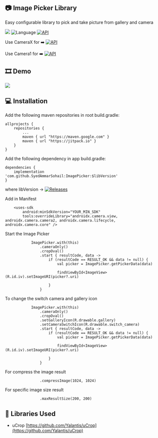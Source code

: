 ## 📷 Image Picker Library

Easy configurable library to pick and take picture from gallery and camera

[![](https://jitpack.io/v/SyedAmmarSohail/ImagePicker.svg)](https://jitpack.io/#SyedAmmarSohail/ImagePicker)
![Language](https://img.shields.io/badge/language-Kotlin-orange.svg)
[![API](https://img.shields.io/badge/API-18%2B-blue.svg?style=flat)](https://android-arsenal.com/api?level=18)

Use CameraX for ➡️ [![API](https://img.shields.io/badge/API-21%2B-blue.svg?style=flat)](https://android-arsenal.com/api?level=21)

Use Camera1 for ➡️ [![API](https://img.shields.io/badge/API-18%2B-blue.svg?style=flat)](https://android-arsenal.com/api?level=18)

## 🎞️ Demo

![](https://github.com/SyedAmmarSohail/ImagePicker/blob/master/art/image_picker.gif)

## 💻 Installation

Add the following maven repositories in root build.gradle:
```
allprojects {
    repositories {
        ...
        maven { url "https://maven.google.com" }
        maven { url "https://jitpack.io" }
    }
}
```

Add the following dependency in app build.gradle:
```
dependencies {
    implementation 'com.github.SyedAmmarSohail:ImagePicker:$libVersion'
}
```
where libVersion -> [![Releases](https://img.shields.io/github/release/SyedAmmarSohail/imagePicker/all.svg?style=flat-square)](https://github.com/SyedAmmarSohail/ImagePicker/releases)

Add in Manifest
```
    <uses-sdk
        android:minSdkVersion="YOUR_MIN_SDK"
        tools:overrideLibrary="androidx.camera.view, androidx.camera.camera2, androidx.camera.lifecycle, androidx.camera.core" />
```

Start the Image Picker
```
            ImagePicker.with(this)
                .cameraOnly()
                .cropOval()
                .start { resultCode, data ->
                    if (resultCode == RESULT_OK && data != null) {
                        val picker = ImagePicker.getPickerData(data)

                        findViewById<ImageView>(R.id.iv).setImageURI(picker?.uri)

                    }
                }
```

To change the switch camera and gallery icon
```
            ImagePicker.with(this)
                .cameraOnly()
                .cropOval()
                .setGalleryIcon(R.drawable.gallery)
                .setCameraSwitchIcon(R.drawable.switch_camera)
                .start { resultCode, data ->
                    if (resultCode == RESULT_OK && data != null) {
                        val picker = ImagePicker.getPickerData(data)

                        findViewById<ImageView>(R.id.iv).setImageURI(picker?.uri)

                    }
                }
```

For compress the image result
```
                .compressImage(1024, 1024)
```

For specific image size result
```
                .maxResultSize(200, 200)

```

## 📃 Libraries Used
* uCrop [https://github.com/Yalantis/uCrop](https://github.com/Yalantis/uCrop)
